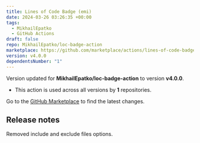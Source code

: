 ```yaml
---
title: Lines of Code Badge (emi)
date: 2024-03-26 03:26:35 +00:00
tags:
  - MikhailEpatko
  - GitHub Actions
draft: false
repo: MikhailEpatko/loc-badge-action
marketplace: https://github.com/marketplace/actions/lines-of-code-badge-emi
version: v4.0.0
dependentsNumber: "1"
---
```



Version updated for **MikhailEpatko/loc-badge-action** to version **v4.0.0**.
- This action is used across all versions by **1** repositories.

Go to the [GitHub Marketplace](https://github.com/marketplace/actions/lines-of-code-badge-emi) to find the latest changes.

## Release notes

Removed include and exclude files options.
